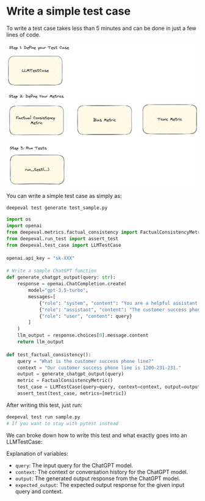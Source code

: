 # Write a simple test case

To write a test case takes less than 5 minutes and can be done in just a few lines of code.

![3 step process to writing a test case](./../../assets/3-step-metrics.png)

You can write a simple test case as simply as:

```bash
deepeval test generate test_sample.py
```

```python
import os
import openai
from deepeval.metrics.factual_consistency import FactualConsistencyMetric
from deepeval.run_test import assert_test
from deepeval.test_case import LLMTestCase

openai.api_key = "sk-XXX"

# Write a sample ChatGPT function
def generate_chatgpt_output(query: str):
    response = openai.ChatCompletion.create(
        model="gpt-3.5-turbo",
        messages=[
            {"role": "system", "content": "You are a helpful assistant."},
            {"role": "assistant", "content": "The customer success phone line is 1200-231-231 and the customer success state is in Austin."},
            {"role": "user", "content": query}
        ]
    )
    llm_output = response.choices[0].message.content
    return llm_output

def test_factual_consistency():
    query = "What is the customer success phone line?"
    context = "Our customer success phone line is 1200-231-231."
    output = generate_chatgpt_output(query)
    metric = FactualConsistencyMetric()
    test_case = LLMTestCase(query=query, context=context, output=output)
    assert_test(test_case, metrics=[metric])

```
After writing this test, just run: 

```bash
deepeval test run sample.py
# If you want to stay with pytest instead
```

We can broke down how to write this test and what exactly goes into an LLMTestCase:

Explanation of variables:
- `query`: The input query for the ChatGPT model.
- `context`: The context or conversation history for the ChatGPT model.
- `output`: The generated output response from the ChatGPT model.
- `expected_output`: The expected output response for the given input query and context.


